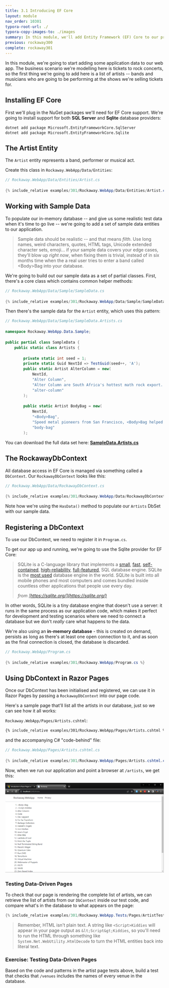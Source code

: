 ```yaml
---
title: 3.1 Introducing EF Core
layout: module
nav_order: 10301
typora-root-url: ./
typora-copy-images-to: ./images
summary: In this module, we'll add Entity Framework (EF) Core to our project and create our first entity.
previous: rockaway300
complete: rockaway301
---
```


In this module, we're going to start adding some application data to our web app. The business scenario we're modelling here is tickets to rock concerts, so the first thing we're going to add here is a list of artists -- bands and musicians who are going to be performing at the shows we're selling tickets for.

## Installing EF Core

First we'll plug in the NuGet packages we'll need for EF Core support. We're going to install support for both **SQL Server** and **Sqlite** database providers:

```
dotnet add package Microsoft.EntityFrameworkCore.SqlServer
dotnet add package Microsoft.EntityFrameworkCore.Sqlite
```

## The Artist Entity

The `Artist` entity represents a band, performer or musical act.

Create this class in `Rockaway.WebApp/Data/Entities`:

```csharp
// Rockaway.WebApp/Data/Entities/Artist.cs

{% include_relative examples/301/Rockaway.WebApp/Data/Entities/Artist.cs %}
```

## Working with Sample Data

To populate our in-memory database -- and give us some realistic test data when it's time to go live -- we're going to add a set of sample data entities to our application.

> Sample data should be realistic -- and that means *filth*. Use long names, weird characters, quotes, HTML tags, Unicode extended character sets, emoji... if your sample data covers your edge cases, they'll blow up *right now*, when fixing them is trivial, instead of in six months time when the a real user tries to enter a band called \<Body\>Bag into your database.

We're going to build out our sample data as a set of partial classes. First, there's a core class which contains common helper methods:

```csharp
// Rockaway.WebApp/Data/Sample/SampleData.cs

{% include_relative examples/301/Rockaway.WebApp/Data/Sample/SampleData.cs %}
```

Then there's the sample data for the `Artist` entity, which uses this pattern:

```csharp
// Rockaway.WebApp/Data/Sample/SampleData.Artists.cs

namespace Rockaway.WebApp.Data.Sample;

public partial class SampleData {
	public static class Artists {

		private static int seed = 1;
		private static Guid NextId => TestGuid(seed++, 'A');
		public static Artist AlterColumn = new(
			NextId,
			"Alter Column",
			"Alter Column are South Africa's hottest math rock export. Founded in Cape Town in 2021, their debut album \"Drop Table Mountain\" was nominated for four Grammy awards.",
			"alter-column"
		);

		public static Artist BodyBag = new(
			NextId,
			"<Body>Bag",
			"Speed metal pioneers from San Francisco, <Body>Bag helped define the “web rock” sound in the early 2020s.",
			"body-bag"
		);
```

You can download the full data set here: **[SampleData.Artists.cs](examples/301/Rockaway.WebApp/Data/Sample/SampleData.Artists.cs)**

## The RockawayDbContext

All database access in EF Core is managed via something called a `DbContext`. Our `RockawayDbContext` looks like this:

```csharp
// Rockaway.WebApp/Data/RockawayDbContext.cs

{% include_relative examples/301/Rockaway.WebApp/Data/RockawayDbContext.cs %}
```

Note how we're using the `HasData()` method to populate our `Artists` DbSet with our sample data.

## Registering a DbContext

To use our DbContext, we need to register it in `Program.cs`.

To get our app up and running, we're going to use the Sqlite provider for EF Core:

> SQLite is a C-language library that implements a [small](https://sqlite.org/footprint.html), [fast](https://sqlite.org/fasterthanfs.html), [self-contained](https://sqlite.org/selfcontained.html), [high-reliability](https://sqlite.org/hirely.html), [full-featured](https://sqlite.org/fullsql.html), SQL database engine. SQLite is the [most used](https://sqlite.org/mostdeployed.html) database engine in the world. SQLite is built into all mobile phones and most computers and comes bundled inside countless other applications that people use every day.
>
> *from [https://sqlite.org/](https://sqlite.org/)*

In other words, SQLite is a tiny database engine that doesn't use a server: it runs in the same process as our application code, which makes it perfect for development and testing scenarios where we need to connect a database but we don't *really* care what happens to the data.

We're also using an **in-memory database** - this is created on demand, persists as long as there's at least one open connection to it, and as soon as the final connection is closed, the database is discarded.

```csharp
// Rockaway.WebApp/Program.cs

{% include_relative examples/301/Rockaway.WebApp/Program.cs %}
```

## Using DbContext in Razor Pages

Once our DbContext has been initialised and registered, we can use it in Razor Pages by passing a `RockawayDbContext` into our page code.

Here's a sample page that'll list all the artists in our database, just so we can see how it all works:

`Rockaway.WebApp/Pages/Artists.cshtml`:

```html
{% include_relative examples/301/Rockaway.WebApp/Pages/Artists.cshtml %}
```

and the accompanying C# "code-behind" file:

```csharp
// Rockaway.WebApp/Pages/Artists.cshtml.cs

{% include_relative examples/301/Rockaway.WebApp/Pages/Artists.cshtml.cs %}
```

Now, when we run our application and point a browser at `/artists`, we get this:

![image-20231013224407314](images/image-20231013224407314.png)

### Testing Data-Driven Pages

To check that our page is rendering the complete list of artists, we can retrieve the list of artists from our `DbContext` inside our test code, and compare what's in the database to what appears on the page:

```csharp
{% include_relative examples/301/Rockaway.WebApp.Tests/Pages/ArtistTests.cs %}
```

> Remember, HTML isn't plain text. A string like `<Script>Kiddies` will appear in your page output as `&lt;Script&gt;Kiddies`, so you'll need to run the HTML through something like `System.Net.WebUtility.HtmlDecode` to turn the HTML entities back into literal text.

### Exercise: Testing Data-Driven Pages

Based on the code and patterns in the artist page tests above, build a test that checks that `/venues` includes the names of every venue in the database.



















